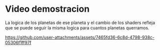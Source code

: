 # Video demostracion

La logica de los planetas de ese planeta y el cambio de los shaders refleja que se puede seguir la misma logica para cuantos planetas querramos. 




https://github.com/user-attachments/assets/7465fd36-6c8d-4798-938c-05306f1ff97f





